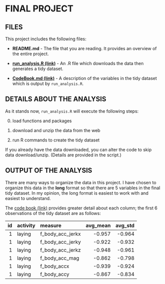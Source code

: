 # FINAL PROJECT

## FILES

This project includes the following files:

* **README.md** - The file that you are reading.  It provides an overview of the entire project.

* **[run_analysis.R (link)](./run_analysis.R)** - An .R file which downloads the data then generates a tidy dataset.

* **[CodeBook.md (link)](./CodeBook.md)** - A description of the variables in the tidy dataset which is output by `run_analysis.R`.

## DETAILS ABOUT THE ANALYSIS

As it stands now, `run_analysis.R` will execute the following steps:

0. load functions and packages

1. download and unzip the data from the web

2. run R commands to create the tidy dataset

If you already have the data downloaded, you can alter the code to skip data download/unzip.  (Details are provided in the script.)

## OUTPUT OF THE ANALYSIS

There are many ways to organize the data in this project.  I have chosen to organize this data in the **long** format so that there are 5 variables in the final tidy dataset.  In my opinion, the long format is easiest to work with and easiest to understand.

The [code book (link)](./CodeBook.md) provides greater detail about each column; the first 6 observations of the tidy dataset are as follows:

| id|activity |measure          | avg_mean| avg_std|
|--:|:--------|:----------------|--------:|-------:|
|  1|laying   |f_body_acc_jerkx |   -0.957|  -0.964|
|  1|laying   |f_body_acc_jerky |   -0.922|  -0.932|
|  1|laying   |f_body_acc_jerkz |   -0.948|  -0.961|
|  1|laying   |f_body_acc_mag   |   -0.862|  -0.798|
|  1|laying   |f_body_accx      |   -0.939|  -0.924|
|  1|laying   |f_body_accy      |   -0.867|  -0.834|